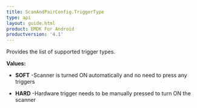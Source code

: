 ```yaml
---
title: ScanAndPairConfig.TriggerType
type: api
layout: guide.html
product: EMDK For Android
productversion: '4.1'
---
```



Provides the list of supported trigger types.

**Values:**

* **SOFT** -Scanner is turned ON automatically and no need to press any triggers

* **HARD** -Hardware trigger needs to be manually pressed to turn ON the scanner









